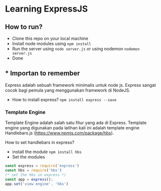 # Learning ExpressJS

## How to run?

- Clone this repo on your local machine
- Install node modules using `npm install`
- Run the server using `node server.js` or using nodemon `nodemon server.js`
- Done

## * Importan to remember
Express adalah sebuah framework minimalis untuk node js. Express sangat cocok bagi pemula yang menggunakan framework di NodeJS.

- How to install express? `npm install express --save`


### Template Engine
Template Engine adalah salah satu fitur yang ada di Express. Template engine yang digunakan pada latihan kali ini adalah template engine Handlebars.js (https://www.npmjs.com/package/hbs).

How to set handlebars in express?
- install the module `npm install hbs`
- Set the modules
```javascript
const express = require('express')
const hbs = require('hbs')
/* set the hbs in express */
const app = express();
app.set('view engine', 'hbs')
```
